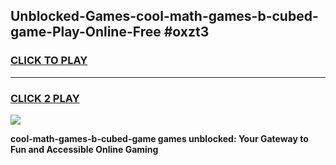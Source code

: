 
## Unblocked-Games-cool-math-games-b-cubed-game-Play-Online-Free #oxzt3
<h3>
<a href="https://us.freeplayer.one?title=cool-math-games-b-cubed-game&ref=10M">CLICK TO PLAY</a></h3>
<hr>

<h3>
<a href="https://us.freeplayer.one?title=cool-math-games-b-cubed-game&ref=10M">CLICK 2 PLAY</a>
  
</h3>

<a href="https://us.freeplayer.one?title=cool-math-games-b-cubed-game&ref=10M"><img src="https://clearcache.store/games.png"></a>


**cool-math-games-b-cubed-game games unblocked: Your Gateway to Fun and Accessible Online Gaming**
